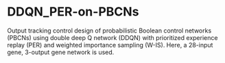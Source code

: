 # DDQN_PER-on-PBCNs
Output tracking control design of probabilistic Boolean control networks (PBCNs) using double deep Q network (DDQN) with prioritized experience replay (PER) and weighted importance sampling (W-IS). Here, a 28-input gene, 3-output gene network is used.
